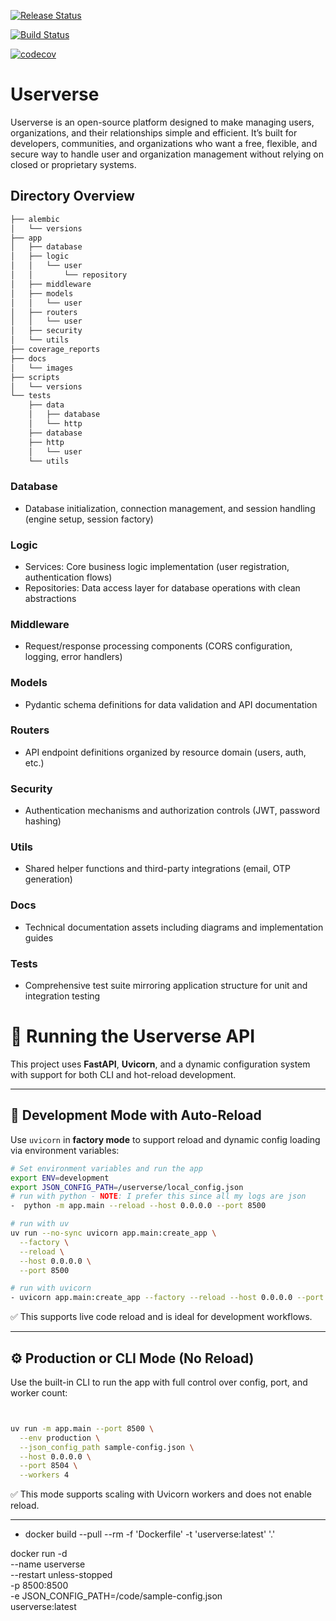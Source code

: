[![Release Status](https://github.com/skhendle-verse/Userverse/actions/workflows/release.yml/badge.svg)](https://github.com/skhendle-verse/Userverse/actions/workflows/release.yml)

[![Build Status](https://github.com/skhendle-verse/Userverse/actions/workflows/build-and-test.yml/badge.svg)](https://github.com/skhendle-verse/Userverse/actions/workflows/build-and-test.yml)

[![codecov](https://codecov.io/gh/SoftwareVerse/Userverse/graph/badge.svg?token=8SIX9ONX0A)](https://codecov.io/gh/SoftwareVerse/Userverse)

# Userverse

Userverse is an open-source platform designed to make managing users, organizations, and their relationships simple and efficient. It’s built for developers, communities, and organizations who want a free, flexible, and secure way to handle user and organization management without relying on closed or proprietary systems.

## Directory Overview

```bash
├── alembic
│   └── versions
├── app
│   ├── database
│   ├── logic
│   │   └── user
│   │       └── repository
│   ├── middleware
│   ├── models
│   │   └── user
│   ├── routers
│   │   └── user
│   ├── security
│   └── utils
├── coverage_reports
├── docs
│   └── images
├── scripts
│   └── versions
└── tests
    ├── data
    │   ├── database
    │   └── http
    ├── database
    ├── http
    │   └── user
    └── utils
```

### Database
 - Database initialization, connection management, and session handling (engine setup, session factory)
### Logic
 - Services: Core business logic implementation (user registration, authentication flows)
 - Repositories: Data access layer for database operations with clean abstractions
### Middleware
 - Request/response processing components (CORS configuration, logging, error handlers)
### Models
 - Pydantic schema definitions for data validation and API documentation

### Routers
 - API endpoint definitions organized by resource domain (users, auth, etc.)

### Security
 - Authentication mechanisms and authorization controls (JWT, password hashing)
### Utils
 - Shared helper functions and third-party integrations (email, OTP generation)

### Docs
 - Technical documentation assets including diagrams and implementation guides

### Tests
 - Comprehensive test suite mirroring application structure for unit and integration testing

# 📘 Running the Userverse API

This project uses **FastAPI**, **Uvicorn**, and a dynamic configuration system with support for both CLI and hot-reload development.

---

## 🚀 Development Mode with Auto-Reload

Use `uvicorn` in **factory mode** to support reload and dynamic config loading via environment variables:

```bash
# Set environment variables and run the app
export ENV=development 
export JSON_CONFIG_PATH=/userverse/local_config.json 
# run with python - NOTE: I prefer this since all my logs are json
-  python -m app.main --reload --host 0.0.0.0 --port 8500

# run with uv
uv run --no-sync uvicorn app.main:create_app \
  --factory \
  --reload \
  --host 0.0.0.0 \
  --port 8500

# run with uvicorn
- uvicorn app.main:create_app --factory --reload --host 0.0.0.0 --port 8500

```

✅ This supports live code reload and is ideal for development workflows.

---

## ⚙️ Production or CLI Mode (No Reload)

Use the built-in CLI to run the app with full control over config, port, and worker count:

```bash


uv run -m app.main --port 8500 \
  --env production \
  --json_config_path sample-config.json \
  --host 0.0.0.0 \
  --port 8504 \
  --workers 4
```

✅ This mode supports scaling with Uvicorn workers and does not enable reload.

---

-  docker build --pull --rm -f 'Dockerfile' -t 'userverse:latest' '.'

docker run -d \
  --name userverse \
  --restart unless-stopped \
  -p 8500:8500 \
  -e JSON_CONFIG_PATH=/code/sample-config.json \
  userverse:latest